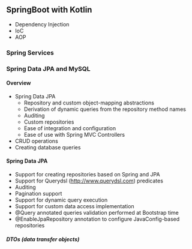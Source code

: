## SpringBoot with Kotlin
- Dependency Injection
- IoC
- AOP

### Spring Services
### Spring Data JPA and MySQL
#### Overview
- Spring Data JPA
    - Repository and custom object-mapping abstractions
    - Derivation of dynamic queries from the repository method names
    - Auditing
    - Custom repositories
    - Ease of integration and configuration
    - Ease of use with Spring MVC Controllers
- CRUD operations
- Creating database queries


#### Spring Data JPA
- Support for creating repositories based on Spring and JPA
- Support for Querydsl (http://www.querydsl.com) predicates
- Auditing
- Pagination support
- Support for dynamic query execution
- Support for custom data access implementation
- @Query annotated queries validation performed at Bootstrap time
- @EnableJpaRepository annotation to configure JavaConfig-based repositories


##### DTOs (data transfer objects) 





